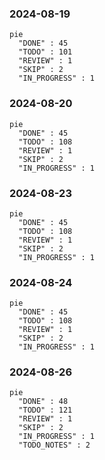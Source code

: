 ### 2024-08-19

```mermaid
pie
  "DONE" : 45
  "TODO" : 101
  "REVIEW" : 1
  "SKIP" : 2
  "IN_PROGRESS" : 1
```

### 2024-08-20

```mermaid
pie
  "DONE" : 45
  "TODO" : 108
  "REVIEW" : 1
  "SKIP" : 2
  "IN_PROGRESS" : 1
```

### 2024-08-23

```mermaid
pie
  "DONE" : 45
  "TODO" : 108
  "REVIEW" : 1
  "SKIP" : 2
  "IN_PROGRESS" : 1
```

### 2024-08-24

```mermaid
pie
  "DONE" : 45
  "TODO" : 108
  "REVIEW" : 1
  "SKIP" : 2
  "IN_PROGRESS" : 1
```
### 2024-08-26

```mermaid
pie
  "DONE" : 48
  "TODO" : 121
  "REVIEW" : 1
  "SKIP" : 2
  "IN_PROGRESS" : 1
  "TODO_NOTES" : 2
```

